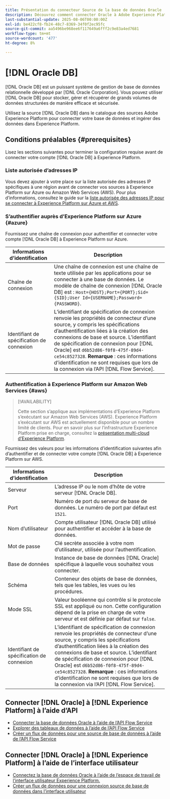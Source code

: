 ```yaml
---
title: Présentation du connecteur Source de la base de données Oracle
description: Découvrez comment connecter Oracle à Adobe Experience Platform à l’aide d’API ou de l’interface utilisateur.
last-substantial-update: 2025-08-06T00:00:00Z
exl-id: be422cf8-fb24-48c7-8369-34f0f2ec95fc
source-git-commit: aa5496be968ee6f117649a6fff2c9e83a4ed7681
workflow-type: tm+mt
source-wordcount: '477'
ht-degree: 8%

---
```


# [!DNL Oracle DB]

[!DNL Oracle DB] est un puissant système de gestion de base de données relationnelle développé par [!DNL Oracle Corporation]. Vous pouvez utiliser [!DNL Oracle DB] pour stocker, gérer et récupérer de grands volumes de données structurées de manière efficace et sécurisée.

Utilisez la source [!DNL Oracle DB] dans le catalogue des sources Adobe Experience Platform pour connecter votre base de données et ingérer des données dans Experience Platform.

## Conditions préalables {#prerequisites}

Lisez les sections suivantes pour terminer la configuration requise avant de connecter votre compte [!DNL Oracle DB] à Experience Platform.

### Liste autorisée d’adresses IP

Vous devez ajouter à votre place sur la liste autorisée des adresses IP spécifiques à une région avant de connecter vos sources à Experience Platform sur Azure ou Amazon Web Services (AWS). Pour plus d’informations, consultez le guide sur la [liste autorisée des adresses IP pour se connecter à Experience Platform sur Azure et AWS](../../ip-address-allow-list.md).

### S’authentifier auprès d’Experience Platform sur Azure {#azure}

Fournissez une chaîne de connexion pour authentifier et connecter votre compte [!DNL Oracle DB] à Experience Platform sur Azure.

| Informations d’identification | Description |
| --- | --- |
| Chaîne de connexion | Une chaîne de connexion est une chaîne de texte utilisée par les applications pour se connecter à une base de données. Le modèle de chaîne de connexion [!DNL Oracle DB] est : `Host={HOST};Port={PORT};Sid={SID};User Id={USERNAME};Password={PASSWORD}`. |
| Identifiant de spécification de connexion | L’identifiant de spécification de connexion renvoie les propriétés de connecteur d’une source, y compris les spécifications d’authentification liées à la création des connexions de base et source. L’identifiant de spécification de connexion pour [!DNL Oracle] est `d6b52d86-f0f8-475f-89d4-ce54c8527328`. **Remarque** : ces informations d’identification ne sont requises que lors de la connexion via l’API [!DNL Flow Service]. |

### Authentification à Experience Platform sur Amazon Web Services {#aws}

>[!AVAILABILITY]
>
>Cette section s’applique aux implémentations d’Experience Platform s’exécutant sur Amazon Web Services (AWS). Experience Platform s’exécutant sur AWS est actuellement disponible pour un nombre limité de clients. Pour en savoir plus sur l’infrastructure Experience Platform prise en charge, consultez la [présentation multi-cloud d’Experience Platform](../../../landing/multi-cloud.md).

Fournissez des valeurs pour les informations d’identification suivantes afin d’authentifier et de connecter votre compte [!DNL Oracle DB] à Experience Platform sur AWS.

| Informations d’identification | Description |
| --- | --- |
| Serveur | L’adresse IP ou le nom d’hôte de votre serveur [!DNL Oracle DB]. |
| Port | Numéro de port du serveur de base de données. Le numéro de port par défaut est `1521`. |
| Nom d’utilisateur | Compte utilisateur [!DNL Oracle DB] utilisé pour authentifier et accéder à la base de données. |
| Mot de passe | Clé secrète associée à votre nom d’utilisateur, utilisée pour l’authentification. |
| Base de données | Instance de base de données [!DNL Oracle] spécifique à laquelle vous souhaitez vous connecter. |
| Schéma | Conteneur des objets de base de données, tels que les tables, les vues ou les procédures. |
| Mode SSL | Valeur booléenne qui contrôle si le protocole SSL est appliqué ou non. Cette configuration dépend de la prise en charge de votre serveur et est définie par défaut sur `false`. |
| Identifiant de spécification de connexion | L’identifiant de spécification de connexion renvoie les propriétés de connecteur d’une source, y compris les spécifications d’authentification liées à la création des connexions de base et source. L’identifiant de spécification de connexion pour [!DNL Oracle] est `d6b52d86-f0f8-475f-89d4-ce54c8527328`. **Remarque** : ces informations d’identification ne sont requises que lors de la connexion via l’API [!DNL Flow Service]. |


## Connecter [!DNL Oracle] à [!DNL Experience Platform] à lʼaide dʼAPI

- [Connecter la base de données Oracle à l’aide de l’API Flow Service](../../tutorials/api/create/databases/oracle.md)
- [Explorer des tableaux de données à l’aide de l’API Flow Service](../../tutorials/api/explore/tabular.md)
- [Créer un flux de données pour une source de base de données à l’aide de l’API Flow Service](../../tutorials/api/collect/database-nosql.md)

## Connecter [!DNL Oracle] à [!DNL Experience Platform] à lʼaide de l’interface utilisateur

- [Connectez la base de données Oracle à l’aide de l’espace de travail de l’interface utilisateur Experience Platform.](../../tutorials/ui/create/databases/oracle.md)
- [Créer un flux de données pour une connexion source de base de données dans l’interface utilisateur](../../tutorials/ui/dataflow/databases.md)
